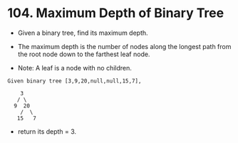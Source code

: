 # 104. Maximum Depth of Binary Tree
* Given a binary tree, find its maximum depth.
* The maximum depth is the number of nodes along the longest path from the root node down to the farthest leaf node.

* Note: A leaf is a node with no children.
```text
Given binary tree [3,9,20,null,null,15,7],

    3
   / \
  9  20
    /  \
   15   7
```
* return its depth = 3.